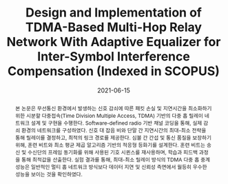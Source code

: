 ---
title: "Design and Implementation of TDMA-Based Multi-Hop Relay Network With Adaptive Equalizer for Inter-Symbol Interference Compensation (Indexed in SCOPUS)"
collection: publications
permalink: /publication/2021-dj1
date: 2021-06-15
venue: '한국통신학회 논문지'
paperurl: 'https://journal.kics.or.kr/digital-library/37443'
# slidesurl: 'http://academicpages.github.io/files/slides1.pdf'
pubtype: 'domestic_journal'
# just display our icon symbols
link: 'https://journal.kics.or.kr/digital-library/37443'
code: 'https://github.com/FIVEYOUNGWOO/LMS-Algorithm-Based-Adaptive-Equalizer-For-Digital-Communications'
github: 'https://github.com/FIVEYOUNGWOO/LMS-Algorithm-Based-Adaptive-Equalizer-For-Digital-Communications'
citation: '<strong>오영우</strong>, 최우열. &quot;심볼 간 간섭 보상을 위한 적응형 등화기 및 TDMA 기반 다중 홉 릴레이 네트워크 설계 및 구현.&quot; <i>한국통신학회 논문지</i>, vol. 46, no. 6, pp.974-982, 2021.06.15. (<u>Status: Published, 2021.06.15., ISSN: 1226-4717., IF: 0.3 / SCOPUS 2023.</u>)'
excerpt_separator: ""
abstract: 본 논문은 무선통신 환경에서 발생하는 신호 감쇠에 따른 패킷 손실 및 지연시간을 최소화하기 위한 시분할 다중접속(Time Division Multiple Access, TDMA) 기반의 다중 홉 릴레이 네트워크 설계 및 구현을 수행한다. Software-defined radio 기반 채널 코딩을 통해, 실제 감쇠 환경의 네트워크를 구성하였다. 신호 대 잡음 비와 단말 간 지연시간의 최대-최소 전략을 통해 릴레이를 결정하고, 최적의 링크 경로를 제공한다. 심볼 간 간섭 및 통신 품질을 보장하기 위해, 훈련 비트와 최소 평균 제곱 알고리즘 기반의 적응형 등화기를 설계한다. 훈련 비트는 송신 및 수신단의 프레임 동기화를 위해 사용된 기호 시퀸스를 재사용하며, 학습과 피드백 과정을 통해 최적값을 산출한다. 실험 결과를 통해, 최대-최소 릴레이 방식의 TDMA 다중 홉 중계 성능은 일반적인 멀티 홉 네트워크 방식보다 데이터 지연 및 신뢰성 측면에서 월등히 우수한 성능을 보이는 것을 확인하였다.
---